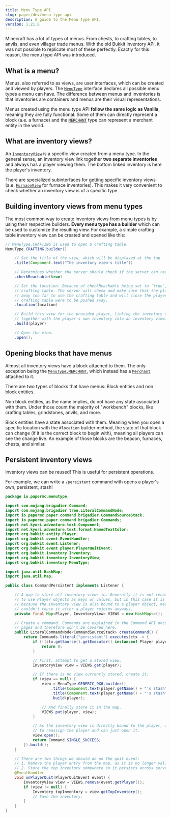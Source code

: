 ```yaml
---
title: Menu Type API
slug: paper/dev/menu-type-api
description: A guide to the Menu Type API.
version: 1.21.8
---
```


Minecraft has a lot of types of menus. From chests, to crafting tables, to anvils, and even villager trade menus.
With the old Bukkit inventory API, it was not possible to replicate most of these perfectly. Exactly for
this reason, the menu type API was introduced.

## What is a menu?
Menus, also referred to as views, are user interfaces, which can be created and viewed by players. The
[`MenuType`](jd:paper:org.bukkit.inventory.MenuType) interface declares all possible menu types a menu can have.
The difference between menus and inventories is that inventories are containers and menus are
their visual representations.

Menus created using the menu type API **follow the same logic as Vanilla**, meaning they are fully
functional. Some of them can directly represent a block (a.e. a furnace) and the
[`MERCHANT`](jd:paper:org.bukkit.inventory.MenuType#MERCHANT) type can represent a merchant entity in the world.

## What are inventory views?
An [`InventoryView`](jd:paper:org.bukkit.inventory.InventoryView) is a specific view created from a menu type.
In the general sense, an inventory view link together **two separate inventories** and always has a player viewing them.
The bottom linked inventory is here the player's inventory.

There are specialized subinterfaces for getting specific inventory views (a.e. [`FurnaceView`](jd:paper:org.bukkit.inventory.view.FurnaceView)
for furnace inventories). This makes it very convenient to check whether an inventory view is of a specific type.

## Building inventory views from menu types
The most common way to create inventory views from menu types is by using their respective builders. **Every menu type
has a builder** which can be used to customize the resulting view. For example, a simple crafting table
inventory view can be created and opened like this:

```java
// MenuType.CRAFTING is used to open a crafting table.
MenuType.CRAFTING.builder()

    // Set the title of the view, which will be displayed at the top.
    .title(Component.text("The inventory view's title"))

    // Determines whether the server should check if the server can reach the location.
    .checkReachable(true)

    // Set the location. Because of checkReachable being set to `true`, this has to be a valid
    // crafting table. The server will check and make sure that the player does not get pushed
    // away too far to use the crafting table and will close the player's inventory if the
    // crafting table were to be pushed away.
    .location(location)

    // Build this view for the provided player, linking the inventory of the crafting table
    // together with the player's own inventory into an inventory view.
    .build(player)

    // Open the view.
    .open();
```

## Opening blocks that have menus
Almost all inventory views have a block attached to them. The only exception being the
[`MenuType.MERCHANT`](jd:paper:org.bukkit.inventory.MenuType#MERCHANT), which
instead has a [`Merchant`](jd:paper:org.bukkit.inventory.Merchant) attached to it.

There are two types of blocks that have menus: Block entities and non block entities.

Non block entities, as the name implies, do not have any state associated with them. Under
those count the majority of "workbench" blocks, like crafting tables, grindstones, anvils, and more.

Block entities have a state associated with them. Meaning when you open a specific location
with the `#location` builder method, the state of that block can change (if it is the correct
block to begin with), meaning all players can see the change live. An example of those blocks
are the beacon, furnaces, chests, and similar.

## Persistent inventory views
Inventory views can be reused! This is useful for persistent operations.

For example, we can write a `/persistent` command with opens a player's own, persistent, stash!

```java title="CommandPersistent.java" showLineNumbers collapse={1-18}
package io.papermc.menutype;

import com.mojang.brigadier.Command;
import com.mojang.brigadier.tree.LiteralCommandNode;
import io.papermc.paper.command.brigadier.CommandSourceStack;
import io.papermc.paper.command.brigadier.Commands;
import net.kyori.adventure.text.Component;
import net.kyori.adventure.text.format.NamedTextColor;
import org.bukkit.entity.Player;
import org.bukkit.event.EventHandler;
import org.bukkit.event.Listener;
import org.bukkit.event.player.PlayerQuitEvent;
import org.bukkit.inventory.Inventory;
import org.bukkit.inventory.InventoryView;
import org.bukkit.inventory.MenuType;

import java.util.HashMap;
import java.util.Map;

public class CommandPersistent implements Listener {

    // A map to store all inventory views in. Generally it is not recommended
    // to use Player objects as keys or values, but in this case it is acceptable
    // because the inventory view is also bound to a player object, meaning we
    // couldn't reuse it after a player rejoins anyways.
    private final Map<Player, InventoryView> VIEWS = new HashMap<>();

    // Create a command. Commands are explained in the Command API documentation
    // pages and therefore won't be covered here.
    public LiteralCommandNode<CommandSourceStack> createCommand() {
        return Commands.literal("persistent").executes(ctx -> {
            if (!(ctx.getSource().getExecutor() instanceof Player player)) {
                return 0;
            }

            // First, attempt to get a stored view.
            InventoryView view = VIEWS.get(player);

            // If there is no view currently stored, create it.
            if (view == null) {
                view = MenuType.GENERIC_9X6.builder()
                    .title(Component.text(player.getName() + "'s stash", NamedTextColor.DARK_RED))
                    .title(Component.text(player.getName() + "'s stash", NamedTextColor.DARK_RED))
                    .build(player);

                // And finally store it in the map.
                VIEWS.put(player, view);
            }

            // As the inventory view is directly bound to the player, we do not have
            // to reassign the player and can just open it.
            view.open();
            return Command.SINGLE_SUCCESS;
        }).build();
    }

    // There are two things we should do on the quit event:
    // 1. Remove the player entry from the map, as it is no longer valid.
    // 2. Store the top inventory somewhere so it persists across server restarts.
    @EventHandler
    void onPlayerQuit(PlayerQuitEvent event) {
        InventoryView view = VIEWS.remove(event.getPlayer());
        if (view != null) {
            Inventory topInventory = view.getTopInventory();
            // Save the inventory.
        }
    }
}
```
